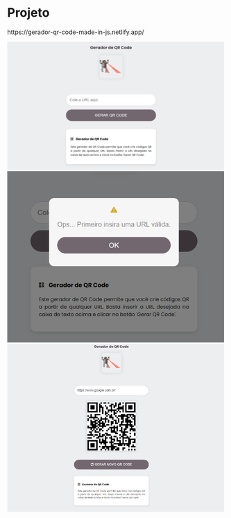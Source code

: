 <h1>Projeto</h1>
<p>https://gerador-qr-code-made-in-js.netlify.app/</p>

<p>
  <img src="./tela-inicial.png" alt="Tela inicial" width="500" />
  <img src="./mensagem-erro.png" alt="Minha Imagem" width="500" />
  <img src="./gerando-qr-code.png" alt="Minha Imagem" width="500"/>
</p>
